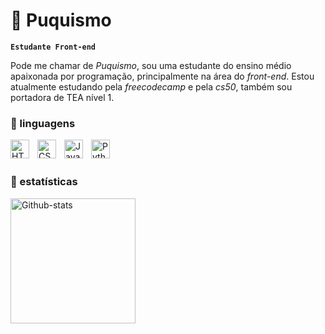 # 🌸 Puquismo

**`Estudante Front-end`**

Pode me chamar de *Puquismo*, sou uma estudante do ensino médio apaixonada por programação, principalmente na área do *front-end*. Estou atualmente estudando pela *freecodecamp* e pela *cs50*, também sou portadora de TEA nível 1.


### 🌸 linguagens


<img
  align="left"
  alt ="HTML"
  title ="HTML"
  width="30px"
  style="padding-right: 10px;"
  src="https://cdn.jsdelivr.net/gh/devicons/devicon@latest/icons/html5/html5-original.svg" />

  <img
  align="left"
  alt ="CSS"
  title ="CSS"
  width="30px"
  style="padding-right: 10px;"
  src="https://cdn.jsdelivr.net/gh/devicons/devicon@latest/icons/css3/css3-original.svg" />

  
  <img 
  align="left"
  alt ="Java-script"
  title ="Java-script"
  width="30px"
  style="padding-right: 10px;"
  src="https://cdn.jsdelivr.net/gh/devicons/devicon@latest/icons/javascript/javascript-original.svg" />

  
  <img 
  align="left"
  alt ="Python"
  title ="Python"
  width="30px"
  style="padding-right: 10px;"
  src="https://cdn.jsdelivr.net/gh/devicons/devicon@latest/icons/python/python-original.svg" />

  <br>
  <br>
  
  ### 🌸 estatísticas
  
<img 
  align="left"
  alt ="Github-stats"
  height="200"
  style="padding-right: 10px;"
  src="https://github-readme-stats.vercel.app/api/top-langs/?username=Puquismo&theme=dracula&layout=compact&custom_title=Tecnologias"/>
  
          
          
        
          

